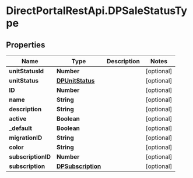 # DirectPortalRestApi.DPSaleStatusType

## Properties
Name | Type | Description | Notes
------------ | ------------- | ------------- | -------------
**unitStatusId** | **Number** |  | [optional] 
**unitStatus** | [**DPUnitStatus**](DPUnitStatus.md) |  | [optional] 
**ID** | **Number** |  | [optional] 
**name** | **String** |  | [optional] 
**description** | **String** |  | [optional] 
**active** | **Boolean** |  | [optional] 
**_default** | **Boolean** |  | [optional] 
**migrationID** | **String** |  | [optional] 
**color** | **String** |  | [optional] 
**subscriptionID** | **Number** |  | [optional] 
**subscription** | [**DPSubscription**](DPSubscription.md) |  | [optional] 


